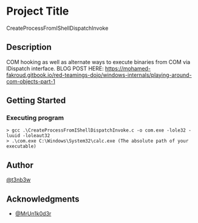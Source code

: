 # Project Title

CreateProcessFromIShellDispatchInvoke

## Description

COM hooking as well as alternate ways to execute binaries from COM via IDispatch interface.
BLOG POST HERE: https://mohamed-fakroud.gitbook.io/red-teamings-dojo/windows-internals/playing-around-com-objects-part-1

## Getting Started

### Executing program
```
> gcc .\CreateProcessFromIShellDispatchInvoke.c -o com.exe -lole32 -luuid -loleaut32
> .\com.exe C:\Windows\System32\calc.exe (The absolute path of your executable)
```

## Author
[@t3nb3w](https://twitter.com/T3nb3w)

## Acknowledgments
* [@MrUn1k0d3r](https://twitter.com/MrUn1k0d3r)
